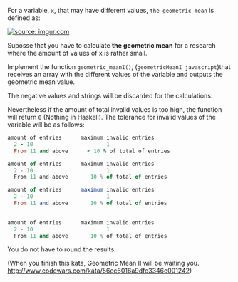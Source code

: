 For a variable, ```x```, that may have different values, ```the geometric mean``` is defined as:

<a href="http://imgur.com/tD9bZui"><img src="http://i.imgur.com/tD9bZui.png" title="source: imgur.com" /></a>

Suposse that you have to calculate **the geometric mean** for a research where the amount of values of x is rather small.

Implement the function ```geometric_meanI()```, (```geometricMeanI javascript```)that receives an array with the different values of the variable and outputs the geometric mean value.

The negative values and strings will be discarded for the calculations. 

Nevertheless if the amount of total invalid values is too high, the function will return ```0``` (Nothing in Haskell). The tolerance for invalid values of the variable will be as follows:

```ruby
amount of entries      maximum invalid entries
  2 - 10                       1
  From 11 and above      < 10 % of total of entries              
```

```javascript
amount of entries      maximum invalid entries
  2 - 10                       1
  From 11 and above       10 % of total of entries              
```

```haskell
amount of entries      maximum invalid entries
  2 - 10                       1
  From 11 and above       10 % of total of entries              
  
```
```python
amount of entries      maximum invalid entries
  2 - 10                       1
  From 11 and above       10 % of total of entries              
```


You do not have to round the results.

(When you finish this kata, Geometric Mean II will be waiting you. http://www.codewars.com/kata/56ec6016a9dfe3346e001242)

